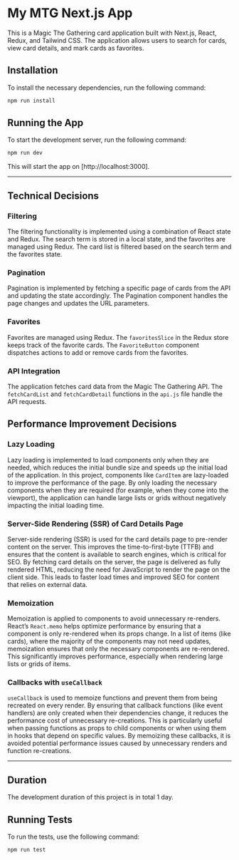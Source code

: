 # My MTG Next.js App

This is a Magic The Gathering card application built with Next.js, React, Redux, and Tailwind CSS. The application allows users to search for cards, view card details, and mark cards as favorites.

## Installation

To install the necessary dependencies, run the following command:

```bash
npm run install
```

## Running the App

To start the development server, run the following command:

```bash
npm run dev
```

This will start the app on [http://localhost:3000].

---

## Technical Decisions

### Filtering
The filtering functionality is implemented using a combination of React state and Redux. The search term is stored in a local state, and the favorites are managed using Redux. The card list is filtered based on the search term and the favorites state.

### Pagination
Pagination is implemented by fetching a specific page of cards from the API and updating the state accordingly. The Pagination component handles the page changes and updates the URL parameters.

### Favorites
Favorites are managed using Redux. The `favoritesSlice` in the Redux store keeps track of the favorite cards. The `FavoriteButton` component dispatches actions to add or remove cards from the favorites.

### API Integration
The application fetches card data from the Magic The Gathering API. The `fetchCardList` and `fetchCardDetail` functions in the `api.js` file handle the API requests.

## Performance Improvement Decisions

### Lazy Loading

Lazy loading is implemented to load components only when they are needed, which reduces the initial bundle size and speeds up the initial load of the application. In this project, components like `CardItem` are lazy-loaded to improve the performance of the page. By only loading the necessary components when they are required (for example, when they come into the viewport), the application can handle large lists or grids without negatively impacting the initial loading time.

### Server-Side Rendering (SSR) of Card Details Page

Server-side rendering (SSR) is used for the card details page to pre-render content on the server. This improves the time-to-first-byte (TTFB) and ensures that the content is available to search engines, which is critical for SEO. By fetching card details on the server, the page is delivered as fully rendered HTML, reducing the need for JavaScript to render the page on the client side. This leads to faster load times and improved SEO for content that relies on external data.

### Memoization 

Memoization is applied to components to avoid unnecessary re-renders. React’s `React.memo` helps optimize performance by ensuring that a component is only re-rendered when its props change. In a list of items (like cards), where the majority of the components may not need updates, memoization ensures that only the necessary components are re-rendered. This significantly improves performance, especially when rendering large lists or grids of items.

### Callbacks with `useCallback`

`useCallback` is used to memoize functions and prevent them from being recreated on every render. By ensuring that callback functions (like event handlers) are only created when their dependencies change, it reduces the performance cost of unnecessary re-creations. This is particularly useful when passing functions as props to child components or when using them in hooks that depend on specific values. By memoizing these callbacks, it is avoided potential performance issues caused by unnecessary renders and function re-creations.

---

## Duration
The development duration of this project is in total 1 day.

## Running Tests

To run the tests, use the following command:

```bash
npm run test
```